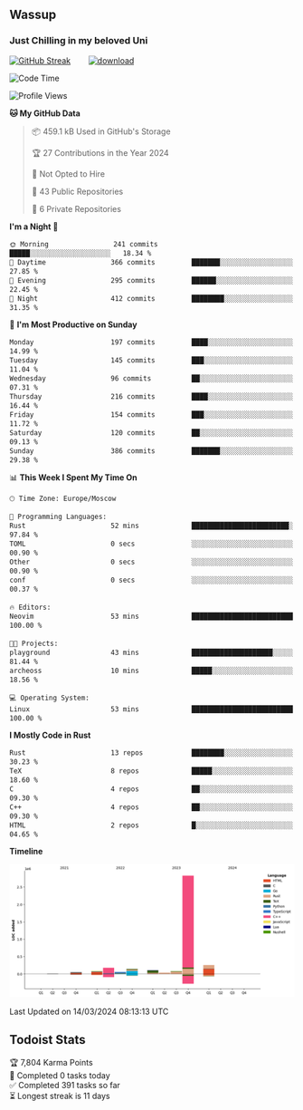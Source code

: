 ## Wassup 
### Just Chilling in my beloved Uni 

<!--
-->

[![GitHub Streak](http://github-readme-streak-stats.herokuapp.com?user=archeoss&theme=shades-of-purple&hide_border=true&date_format=j%20M%5B%20Y%5D)](https://git.io/streak-stats)&nbsp;&nbsp;&nbsp;&nbsp;&nbsp;&nbsp;&nbsp;&nbsp;[![download](https://user-images.githubusercontent.com/68448737/147796309-d8b65b1d-4dde-40d9-b03a-2b42aaa6cd43.jpeg)
](http://bmstu.ru/)

<!--START_SECTION:waka-->
![Code Time](http://img.shields.io/badge/Code%20Time-2%2C556%20hrs%2037%20mins-blue)

![Profile Views](http://img.shields.io/badge/Profile%20Views-4-blue)

**🐱 My GitHub Data** 

> 📦 459.1 kB Used in GitHub's Storage 
 > 
> 🏆 27 Contributions in the Year 2024
 > 
> 🚫 Not Opted to Hire
 > 
> 📜 43 Public Repositories 
 > 
> 🔑 6 Private Repositories 
 > 
**I'm a Night 🦉** 

```text
🌞 Morning                241 commits         █████░░░░░░░░░░░░░░░░░░░░   18.34 % 
🌆 Daytime                366 commits         ███████░░░░░░░░░░░░░░░░░░   27.85 % 
🌃 Evening                295 commits         ██████░░░░░░░░░░░░░░░░░░░   22.45 % 
🌙 Night                  412 commits         ████████░░░░░░░░░░░░░░░░░   31.35 % 
```
📅 **I'm Most Productive on Sunday** 

```text
Monday                   197 commits         ████░░░░░░░░░░░░░░░░░░░░░   14.99 % 
Tuesday                  145 commits         ███░░░░░░░░░░░░░░░░░░░░░░   11.04 % 
Wednesday                96 commits          ██░░░░░░░░░░░░░░░░░░░░░░░   07.31 % 
Thursday                 216 commits         ████░░░░░░░░░░░░░░░░░░░░░   16.44 % 
Friday                   154 commits         ███░░░░░░░░░░░░░░░░░░░░░░   11.72 % 
Saturday                 120 commits         ██░░░░░░░░░░░░░░░░░░░░░░░   09.13 % 
Sunday                   386 commits         ███████░░░░░░░░░░░░░░░░░░   29.38 % 
```


📊 **This Week I Spent My Time On** 

```text
🕑︎ Time Zone: Europe/Moscow

💬 Programming Languages: 
Rust                     52 mins             ████████████████████████░   97.84 % 
TOML                     0 secs              ░░░░░░░░░░░░░░░░░░░░░░░░░   00.90 % 
Other                    0 secs              ░░░░░░░░░░░░░░░░░░░░░░░░░   00.90 % 
conf                     0 secs              ░░░░░░░░░░░░░░░░░░░░░░░░░   00.37 % 

🔥 Editors: 
Neovim                   53 mins             █████████████████████████   100.00 % 

🐱‍💻 Projects: 
playground               43 mins             ████████████████████░░░░░   81.44 % 
archeoss                 10 mins             █████░░░░░░░░░░░░░░░░░░░░   18.56 % 

💻 Operating System: 
Linux                    53 mins             █████████████████████████   100.00 % 
```

**I Mostly Code in Rust** 

```text
Rust                     13 repos            ████████░░░░░░░░░░░░░░░░░   30.23 % 
TeX                      8 repos             █████░░░░░░░░░░░░░░░░░░░░   18.60 % 
C                        4 repos             ██░░░░░░░░░░░░░░░░░░░░░░░   09.30 % 
C++                      4 repos             ██░░░░░░░░░░░░░░░░░░░░░░░   09.30 % 
HTML                     2 repos             █░░░░░░░░░░░░░░░░░░░░░░░░   04.65 % 
```



**Timeline**

![Lines of Code chart](https://raw.githubusercontent.com/archeoss/archeoss/master/assets/bar_graph.png)


 Last Updated on 14/03/2024 08:13:13 UTC
<!--END_SECTION:waka-->

## Todoist Stats

<!-- TODO-IST:START -->
🏆  7,804 Karma Points           
🌸  Completed 0 tasks today           
✅  Completed 391 tasks so far           
⏳  Longest streak is 11 days
<!-- TODO-IST:END -->

